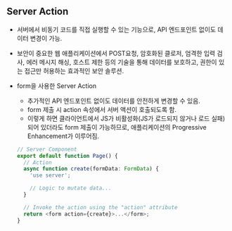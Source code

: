 ## Server Action

- 서버에서 비동기 코드를 직접 실행할 수 있는 기능으로, API 엔드포인트 없이도 데이터 변경이 가능.
- 보안이 중요한 웹 애플리케이션에서 POST요청, 암호화된 클로저, 엄격한 입력 검사, 에러 메시지 해싱, 호스트 제한 등의 기술을 통해 데이터를 보호하고, 권한이 있는 접근만 허용하는 효과적인 보안 솔루션.
- form을 사용한 Server Action

  - 추가적인 API 엔드포인트 없이도 데이터를 안전하게 변경할 수 있음.
  - form 제출 시 action 속성에서 서버 액션이 호출되도록 함.
  - 이렇게 하면 클라이언트에서 JS가 비활성화(JS가 로드되지 않거나 로드 실패)되어 있더라도 form 제출이 가능하므로, 애플리케이션의 Progressive Enhancement가 이루어짐.

  ```ts
  // Server Component
  export default function Page() {
    // Action
    async function create(formData: FormData) {
      'use server';

      // Logic to mutate data...
    }

    // Invoke the action using the "action" attribute
    return <form action={create}>...</form>;
  }
  ```
